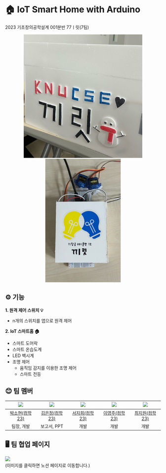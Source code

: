 # 🏠 IoT Smart Home with Arduino
2023 기초창의공학설계 001분반 77ㅣ릿(7팀)

<p align=center>
  <img src="https://github.com/2023-CLASS-1-Creative-ENG-Design/77i_rit_IoTSmartHome/blob/main/%EC%82%AC%EC%A7%84%EC%9E%90%EB%A3%8C/SmartHome/%EC%99%B8%EB%B6%80.jpg" height="400px">
  <img src="https://github.com/2023-CLASS-1-Creative-ENG-Design/77i_rit_IoTSmartHome/blob/main/%EC%82%AC%EC%A7%84%EC%9E%90%EB%A3%8C/Switch/%EC%8A%A4%EC%9C%84%EC%B9%98.jpg" height="400px">
</p>

## ⚙️ 기능
<b> 1. 원격 제어 스위치 💡 </b>
- n개의 스위치를 앱으로 원격 제어 

<b> 2. IoT 스마트홈 🏠 </b>
- 스마트 도어락
- 스마트 온습도계
- LED 벽시계
- 조명 제어
  - 움직임 감지를 이용한 조명 제어
  - 스마트 전등
  
## 😊 팀 멤버
|<img src="https://avatars.githubusercontent.com/u/127305788?v=4" width="100">|<img src="https://avatars.githubusercontent.com/u/139670857?v=4" width="100">|<img src="https://avatars.githubusercontent.com/u/151699232?v=4" width="100">|<img src="https://avatars.githubusercontent.com/u/151699631?v=4" width="100">|<img src="https://avatars.githubusercontent.com/u/151699607?v=4" width="100">|
|:---:|:---:|:---:|:---:|:---:|
|[박소현(컴학23)](https://github.com/dev-sohyeon)|[김은정(컴학23)](https://github.com/eunjeong821)|[서지희(컴학23)](https://github.com/jihui0905)|[이영주(컴학23)](https://github.com/dudwn1110)|[최지원(컴학23)](https://github.com/jiwonWP)|
|팀장, 개발|보고서, PPT|개발|개발|개발|

## 🖥️ 팀 협업 페이지
<a href="https://vagabond-nutria-6ba.notion.site/77-e8ba42ff71a545f8ac042a83068b47de?pvs=4">
  <img src="https://search.pstatic.net/common/?src=http%3A%2F%2Fimgnews.naver.net%2Fimage%2F5366%2F2020%2F06%2F25%2F2020062513163201438bf45d5d5ea18013416985_20200625134501582.jpg" width="200px">
</a> <br>
(이미지를 클릭하면 노션 페이지로 이동합니다.)

